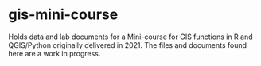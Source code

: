 # gis-mini-course
Holds data and lab documents for a Mini-course for GIS functions in R and QGIS/Python originally delivered in 2021. The files and documents found here are a work in progress.
